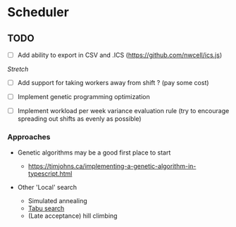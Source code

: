 # Scheduler

## TODO

- [ ] Add ability to export in CSV and .ICS (https://github.com/nwcell/ics.js)

*Stretch*
- [ ] Add support for taking workers away from shift ? (pay some cost)
- [ ] Implement genetic programming optimization
- [ ] Implement workload per week variance evaluation rule (try to encourage spreading out shifts as evenly as possible)


### Approaches

- Genetic algorithms may be a good first place to start
  - https://timjohns.ca/implementing-a-genetic-algorithm-in-typescript.html

- Other 'Local' search
    - Simulated annealing
    - [Tabu search](https://en.wikipedia.org/wiki/Tabu_search)
    - (Late acceptance) hill climbing
